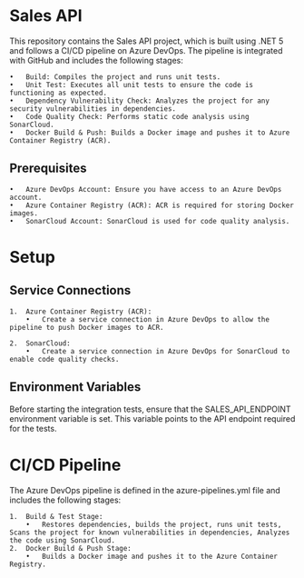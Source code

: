 # Sales API

This repository contains the Sales API project, which is built using .NET 5 and follows a CI/CD pipeline on Azure DevOps. The pipeline is integrated with GitHub and includes the following stages:

	•	Build: Compiles the project and runs unit tests.
	•	Unit Test: Executes all unit tests to ensure the code is functioning as expected.
	•	Dependency Vulnerability Check: Analyzes the project for any security vulnerabilities in dependencies.
	•	Code Quality Check: Performs static code analysis using SonarCloud.
	•	Docker Build & Push: Builds a Docker image and pushes it to Azure Container Registry (ACR).

## Prerequisites

	•	Azure DevOps Account: Ensure you have access to an Azure DevOps account.
	•	Azure Container Registry (ACR): ACR is required for storing Docker images.
	•	SonarCloud Account: SonarCloud is used for code quality analysis.

# Setup

## Service Connections

	1.	Azure Container Registry (ACR):
	    •	Create a service connection in Azure DevOps to allow the pipeline to push Docker images to ACR.

	2.	SonarCloud:
	    •	Create a service connection in Azure DevOps for SonarCloud to enable code quality checks.

## Environment Variables

Before starting the integration tests, ensure that the SALES_API_ENDPOINT environment variable is set. This variable points to the API endpoint required for the tests.

# CI/CD Pipeline

The Azure DevOps pipeline is defined in the azure-pipelines.yml file and includes the following stages:

	1.	Build & Test Stage:
	    •	Restores dependencies, builds the project, runs unit tests, Scans the project for known vulnerabilities in dependencies, Analyzes the code using SonarCloud.
	2.	Docker Build & Push Stage:
	    •	Builds a Docker image and pushes it to the Azure Container Registry.